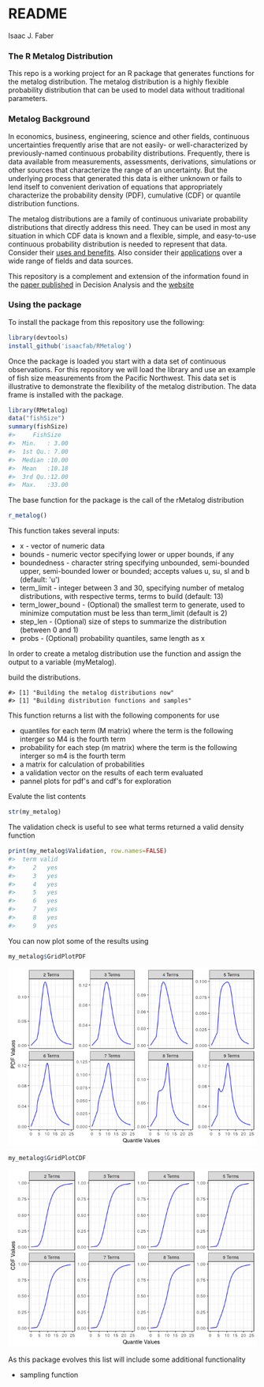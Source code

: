 README
================
Isaac J. Faber

<!-- README.md is generated from README.Rmd. Please edit that file -->
### The R Metalog Distribution

This repo is a working project for an R package that generates functions for the metalog distribution. The metalog distribution is a highly flexible probability distribution that can be used to model data without traditional parameters.

### Metalog Background

In economics, business, engineering, science and other fields, continuous uncertainties frequently arise that are not easily- or well-characterized by previously-named continuous probability distributions. Frequently, there is data available from measurements, assessments, derivations, simulations or other sources that characterize the range of an uncertainty. But the underlying process that generated this data is either unknown or fails to lend itself to convenient derivation of equations that appropriately characterize the probability density (PDF), cumulative (CDF) or quantile distribution functions.

The metalog distributions are a family of continuous univariate probability distributions that directly address this need. They can be used in most any situation in which CDF data is known and a flexible, simple, and easy-to-use continuous probability distribution is needed to represent that data. Consider their [uses and benefits](http://www.metalogdistributions.com/usesbenefits.html). Also consider their [applications](http://www.metalogdistributions.com/applicationsdata.html) over a wide range of fields and data sources.

This repository is a complement and extension of the information found in the [paper published](http://pubsonline.informs.org/doi/abs/10.1287/deca.2016.0338) in Decision Analysis and the [website](http://www.metalogdistributions.com/)

### Using the package

To install the package from this repository use the following:

``` r
library(devtools)
install_github('isaacfab/RMetalog')
```

Once the package is loaded you start with a data set of continuous observations. For this repository we will load the library and use an example of fish size measurements from the Pacific Northwest. This data set is illustrative to demonstrate the flexibility of the metalog distribution. The data frame is installed with the package.

``` r
library(RMetalog)
data("fishSize")
summary(fishSize)
#>     FishSize    
#>  Min.   : 3.00  
#>  1st Qu.: 7.00  
#>  Median :10.00  
#>  Mean   :10.18  
#>  3rd Qu.:12.00  
#>  Max.   :33.00
```

The base function for the package is the call of the rMetalog distribution

``` r
r_metalog()
```

This function takes several inputs:

-   x - vector of numeric data
-   bounds - numeric vector specifying lower or upper bounds, if any
-   boundedness - character string specifying unbounded, semi-bounded upper, semi-bounded lower or bounded; accepts values u, su, sl and b (default: 'u')
-   term\_limit - integer between 3 and 30, specifying number of metalog distributions, with respective terms, terms to build (default: 13)
-   term\_lower\_bound - (Optional) the smallest term to generate, used to minimize computation must be less than term\_limit (default is 2)
-   step\_len - (Optional) size of steps to summarize the distribution (between 0 and 1)
-   probs - (Optional) probability quantiles, same length as x

In order to create a metalog distribution use the function and assign the output to a variable (myMetalog).

build the distributions.

    #> [1] "Building the metalog distributions now"
    #> [1] "Building distribution functions and samples"

This function returns a list with the following components for use

-   quantiles for each term (M matrix) where the term is the following interger so M4 is the fourth term
-   probability for each step (m matrix) where the term is the following interger so m4 is the fourth term
-   a matrix for calculation of probabilities
-   a validation vector on the results of each term evaluated
-   pannel plots for pdf's and cdf's for exploration

Evalute the list contents

``` r
str(my_metalog)
```

The validation check is useful to see what terms returned a valid density function

``` r
print(my_metalog$Validation, row.names=FALSE)
#>  term valid
#>     2   yes
#>     3   yes
#>     4   yes
#>     5   yes
#>     6   yes
#>     7   yes
#>     8   yes
#>     9   yes
```

You can now plot some of the results using

``` r
my_metalog$GridPlotPDF
```

![](README-unnamed-chunk-8-1.png)

``` r
my_metalog$GridPlotCDF
```

![](README-unnamed-chunk-9-1.png)

As this package evolves this list will include some additional functionality

-   sampling function
